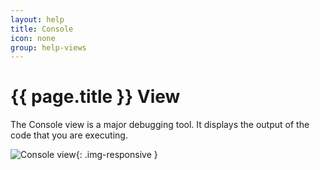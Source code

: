```yaml
---
layout: help
title: Console
icon: none
group: help-views
---
```


{{ page.title }} View
===

The Console view is a major debugging tool. It displays the output of the code that you are executing.

![Console view](images/ide_view_console.png){: .img-responsive }


